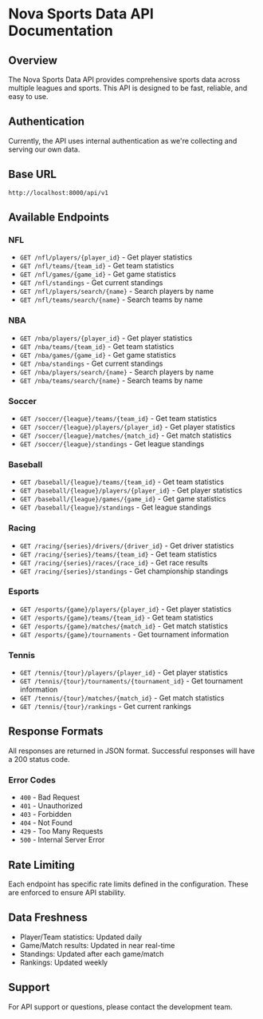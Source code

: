 # Nova Sports Data API Documentation

## Overview
The Nova Sports Data API provides comprehensive sports data across multiple leagues and sports. This API is designed to be fast, reliable, and easy to use.

## Authentication
Currently, the API uses internal authentication as we're collecting and serving our own data.

## Base URL
```
http://localhost:8000/api/v1
```

## Available Endpoints

### NFL
- `GET /nfl/players/{player_id}` - Get player statistics
- `GET /nfl/teams/{team_id}` - Get team statistics
- `GET /nfl/games/{game_id}` - Get game statistics
- `GET /nfl/standings` - Get current standings
- `GET /nfl/players/search/{name}` - Search players by name
- `GET /nfl/teams/search/{name}` - Search teams by name

### NBA
- `GET /nba/players/{player_id}` - Get player statistics
- `GET /nba/teams/{team_id}` - Get team statistics
- `GET /nba/games/{game_id}` - Get game statistics
- `GET /nba/standings` - Get current standings
- `GET /nba/players/search/{name}` - Search players by name
- `GET /nba/teams/search/{name}` - Search teams by name

### Soccer
- `GET /soccer/{league}/teams/{team_id}` - Get team statistics
- `GET /soccer/{league}/players/{player_id}` - Get player statistics
- `GET /soccer/{league}/matches/{match_id}` - Get match statistics
- `GET /soccer/{league}/standings` - Get league standings

### Baseball
- `GET /baseball/{league}/teams/{team_id}` - Get team statistics
- `GET /baseball/{league}/players/{player_id}` - Get player statistics
- `GET /baseball/{league}/games/{game_id}` - Get game statistics
- `GET /baseball/{league}/standings` - Get league standings

### Racing
- `GET /racing/{series}/drivers/{driver_id}` - Get driver statistics
- `GET /racing/{series}/teams/{team_id}` - Get team statistics
- `GET /racing/{series}/races/{race_id}` - Get race results
- `GET /racing/{series}/standings` - Get championship standings

### Esports
- `GET /esports/{game}/players/{player_id}` - Get player statistics
- `GET /esports/{game}/teams/{team_id}` - Get team statistics
- `GET /esports/{game}/matches/{match_id}` - Get match statistics
- `GET /esports/{game}/tournaments` - Get tournament information

### Tennis
- `GET /tennis/{tour}/players/{player_id}` - Get player statistics
- `GET /tennis/{tour}/tournaments/{tournament_id}` - Get tournament information
- `GET /tennis/{tour}/matches/{match_id}` - Get match statistics
- `GET /tennis/{tour}/rankings` - Get current rankings

## Response Formats
All responses are returned in JSON format. Successful responses will have a 200 status code.

### Error Codes
- `400` - Bad Request
- `401` - Unauthorized
- `403` - Forbidden
- `404` - Not Found
- `429` - Too Many Requests
- `500` - Internal Server Error

## Rate Limiting
Each endpoint has specific rate limits defined in the configuration. These are enforced to ensure API stability.

## Data Freshness
- Player/Team statistics: Updated daily
- Game/Match results: Updated in near real-time
- Standings: Updated after each game/match
- Rankings: Updated weekly

## Support
For API support or questions, please contact the development team. 